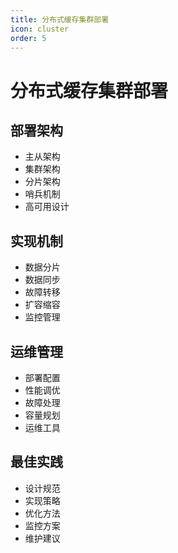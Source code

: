 ```yaml
---
title: 分布式缓存集群部署
icon: cluster
order: 5
---
```


# 分布式缓存集群部署

## 部署架构
- 主从架构
- 集群架构
- 分片架构
- 哨兵机制
- 高可用设计

## 实现机制
- 数据分片
- 数据同步
- 故障转移
- 扩容缩容
- 监控管理

## 运维管理
- 部署配置
- 性能调优
- 故障处理
- 容量规划
- 运维工具

## 最佳实践
- 设计规范
- 实现策略
- 优化方法
- 监控方案
- 维护建议
